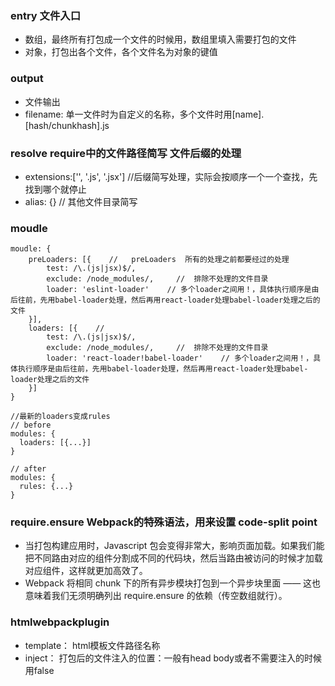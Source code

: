 ### entry 文件入口
* 数组，最终所有打包成一个文件的时候用，数组里填入需要打包的文件
* 对象，打包出各个文件，各个文件名为对象的键值

### output
* 文件输出
* filename: 单一文件时为自定义的名称，多个文件时用[name].[hash/chunkhash].js

### resolve  require中的文件路径简写     文件后缀的处理
* extensions:['', '.js', '.jsx'] //后缀简写处理，实际会按顺序一个一个查找，先找到哪个就停止
* alias: {} //  其他文件目录简写

### moudle
```
moudle: {
    preLoaders: [{    //   preLoaders  所有的处理之前都要经过的处理
        test: /\.(js|jsx)$/,
        exclude: /node_modules/,     //  排除不处理的文件目录
        loader: 'eslint-loader'    // 多个loader之间用！，具体执行顺序是由后往前，先用babel-loader处理，然后再用react-loader处理babel-loader处理之后的文件
    }],
    loaders: [{    //   
        test: /\.(js|jsx)$/,
        exclude: /node_modules/,     //  排除不处理的文件目录
        loader: 'react-loader!babel-loader'    // 多个loader之间用！，具体执行顺序是由后往前，先用babel-loader处理，然后再用react-loader处理babel-loader处理之后的文件
    }]
}

//最新的loaders变成rules
// before
modules: {
  loaders: [{...}]
}

// after
modules: {
  rules: {...}
}
```

### require.ensure  Webpack的特殊语法，用来设置 code-split point
* 当打包构建应用时，Javascript 包会变得非常大，影响页面加载。如果我们能把不同路由对应的组件分割成不同的代码块，然后当路由被访问的时候才加载对应组件，这样就更加高效了。
* Webpack 将相同 chunk 下的所有异步模块打包到一个异步块里面 —— 这也意味着我们无须明确列出 require.ensure 的依赖（传空数组就行）。


### htmlwebpackplugin
* template： html模板文件路径名称
* inject： 打包后的文件注入的位置：一般有head body或者不需要注入的时候用false
